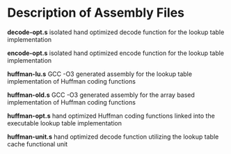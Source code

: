 # Description of Assembly Files

**decode-opt.s** isolated hand optimized decode function for the lookup table implementation

**encode-opt.s** isolated hand optimized encode function for the lookup table implementation

**huffman-lu.s** GCC -O3 generated assembly for the lookup table implementation of Huffman coding functions

**huffman-old.s** GCC -O3 generated assembly for the array based implementation of Huffman coding functions

**huffman-opt.s** hand optimized Huffman coding functions linked into the executable lookup table implementation

**huffman-unit.s** hand optimized decode function utilizing the lookup table cache functional unit
